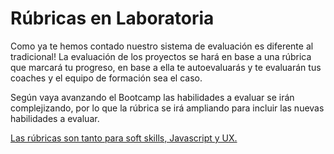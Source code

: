 # Rúbricas en Laboratoria

Como ya te hemos contado nuestro sistema de evaluación es diferente al tradicional! La evaluación de los proyectos se hará en base a una rúbrica que marcará tu progreso, en base a ella te autoevaluarás y te evaluarán tus coaches y el equipo de formación sea el caso. 

Según vaya avanzando el Bootcamp las habilidades a evaluar se irán complejizando, por lo que la rúbrica se irá ampliando para incluir las nuevas habilidades a evaluar. 

[Las rúbricas son tanto para soft skills, Javascript y UX.](https://docs.google.com/spreadsheets/d/e/2PACX-1vSkQy1waRpQ-16sn7VogiDTy-Fz5e7OSZSYUCiHC_bkLAKYewr4L8pWJ_BG210PeULe-TjLScNQQT_x/pubhtml#)
